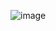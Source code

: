 ![image](https://github.com/TafadzwaAllen/SolidityLabs/assets/144461143/384cd0ee-bded-40a1-a962-78d51170caba)
